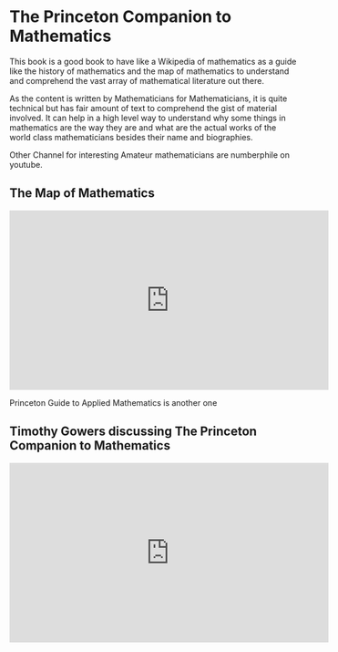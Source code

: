 
# The Princeton Companion to Mathematics


This book is a good book to have like a Wikipedia of mathematics as a guide like  the history of mathematics and the map of mathematics to understand and comprehend the vast array of mathematical literature out there. 


As the content is written by Mathematicians for Mathematicians, it is quite technical but has fair amount of text to comprehend the gist of material involved. It can help in a high level way to understand why some things in mathematics are the way they are and what are the actual works of the world class mathematicians besides their name and biographies.

Other Channel for interesting  Amateur mathematicians are numberphile on youtube.

## The Map of Mathematics

<iframe width="560" height="315" src="https://www.youtube.com/embed/OmJ-4B-mS-Y" title="YouTube video player" frameborder="0" allow="accelerometer; autoplay; clipboard-write; encrypted-media; gyroscope; picture-in-picture" allowfullscreen></iframe>




Princeton Guide to Applied Mathematics is another one

## Timothy Gowers discussing The Princeton Companion to Mathematics

<iframe width="560" height="315" src="https://www.youtube.com/embed/b2bftGgAge0" title="YouTube video player" frameborder="0" allow="accelerometer; autoplay; clipboard-write; encrypted-media; gyroscope; picture-in-picture" allowfullscreen></iframe>

